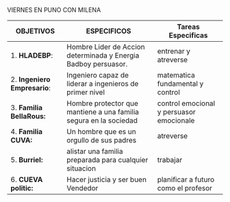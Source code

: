 VIERNES EN PUNO CON MILENA

| **OBJETIVOS**                | ESPECIFICOS                                                       | Tareas Especificas                       |
| ---------------------------- | ----------------------------------------------------------------- | ---------------------------------------- |
| 1. **HLADEBP**:              | Hombre Lider de Accion determinada y Energia Badboy persuasor.    | entrenar y atreverse                     |
| 2. **Ingeniero Empresario**: | Ingeniero capaz de liderar a ingenieros de primer nivel           | matematica fundamental y control         |
| 3. **Familia BellaRous:**    | Hombre protector que mantiene a una familia segura en la sociedad | control emocional y persuasor emocionale |
| 4. **Familia CUVA:**         | Un hombre que es un orgullo de sus padres                         | atreverse                                |
| 5. **Burriel:**              | alistar una familia preparada para cualquier situacion            | trabajar                                 |
| 6. **CUEVA politic:**        | Hacer justicia y ser buen Vendedor                                | planificar a futuro como el profesor     |
